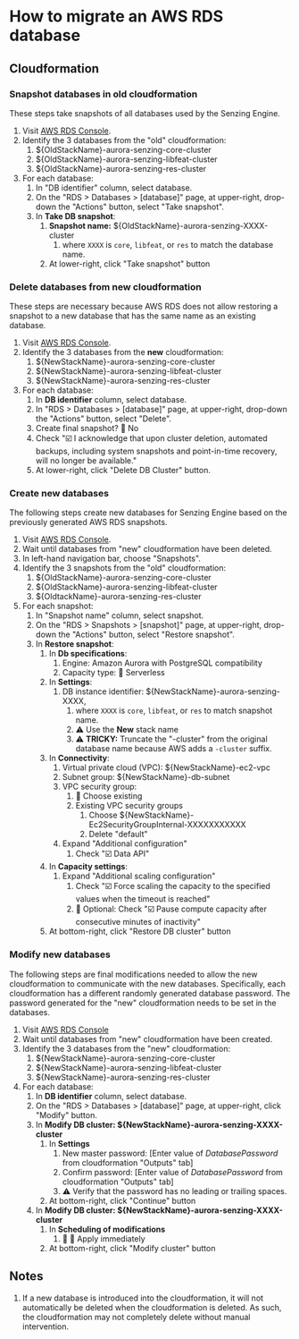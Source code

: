 # How to migrate an AWS RDS database

## Cloudformation

### Snapshot databases in old cloudformation

These steps take snapshots of all databases used by the Senzing Engine.

1. Visit [AWS RDS Console](https://console.aws.amazon.com/rds/home?#databases:).
1. Identify the 3 databases from the "old" cloudformation:
   1. ${OldStackName}-aurora-senzing-core-cluster
   1. ${OldStackName}-aurora-senzing-libfeat-cluster
   1. ${OldStackName}-aurora-senzing-res-cluster
1. For each database:
   1. In "DB identifier" column, select database.
   1. On the "RDS > Databases > [database]" page, at upper-right, drop-down the "Actions" button, select "Take snapshot".
   1. In **Take DB snapshot**:
      1. **Snapshot name:** ${OldStackName}-aurora-senzing-XXXX-cluster
         1. where `XXXX` is `core`, `libfeat`, or `res` to match the database name.
      1. At lower-right, click "Take snapshot" button

### Delete databases from new cloudformation

These steps are necessary because AWS RDS does not allow restoring a snapshot to a new database
that has the same name as an existing database.

1. Visit [AWS RDS Console](https://console.aws.amazon.com/rds/home?#databases:).
1. Identify the 3 databases from the **new** cloudformation:
   1. ${NewStackName}-aurora-senzing-core-cluster
   1. ${NewStackName}-aurora-senzing-libfeat-cluster
   1. ${NewStackName}-aurora-senzing-res-cluster
1. For each database:
   1. In **DB identifier** column, select database.
   1. In "RDS > Databases > [database]" page, at upper-right, drop-down the "Actions" button, select "Delete".
   1. Create final snapshot? :large_blue_circle: No
   1. Check ":ballot_box_with_check: I acknowledge that upon cluster deletion, automated backups, including system snapshots and point-in-time recovery, will no longer be available."
   1. At lower-right, click "Delete DB Cluster" button.

### Create new databases

The following steps create new databases for Senzing Engine based on the previously generated AWS RDS snapshots.

1. Visit [AWS RDS Console](https://console.aws.amazon.com/rds/home?#databases:).
1. Wait until databases from "new" cloudformation have been deleted.
1. In left-hand navigation bar, choose "Snapshots".
1. Identify the 3 snapshots from the "old" cloudformation:
   1. ${OldStackName}-aurora-senzing-core-cluster
   1. ${OldStackName}-aurora-senzing-libfeat-cluster
   1. ${OldtackName}-aurora-senzing-res-cluster
1. For each snapshot:
   1. In "Snapshot name" column, select snapshot.
   1. On the "RDS > Snapshots > [snapshot]" page, at upper-right, drop-down the "Actions" button, select "Restore snapshot".
   1. In **Restore snapshot**:
      1. In **Db specifications**:
         1. Engine: Amazon Aurora with PostgreSQL compatibility
         1. Capacity type: :large_blue_circle: Serverless
      1. In **Settings**:
         1. DB instance identifier: ${NewStackName}-aurora-senzing-XXXX,
            1. where `XXXX` is `core`, `libfeat`, or `res` to match snapshot name.
            1. :warning: Use the **New** stack name
            1. :warning: **TRICKY:** Truncate the "-cluster" from the original database name
               because AWS adds a `-cluster` suffix.
      1. In **Connectivity**:
         1. Virtual private cloud (VPC): ${NewStackName}-ec2-vpc
         1. Subnet group: ${NewStackName}-db-subnet
         1. VPC security group:
            1. :large_blue_circle: Choose existing
            1. Existing VPC security groups
               1. Choose ${NewStackName}-Ec2SecurityGroupInternal-XXXXXXXXXXX
               1. Delete "default"
         1. Expand "Additional configuration"
            1. Check ":ballot_box_with_check: Data API"
      1. In **Capacity settings**:
         1. Expand "Additional scaling configuration"
            1. Check ":ballot_box_with_check: Force scaling the capacity to the specified values when the timeout is reached"
            1. :thinking: Optional: Check ":ballot_box_with_check: Pause compute capacity after consecutive minutes of inactivity"
      1. At bottom-right, click "Restore DB cluster" button

### Modify new databases

The following steps are final modifications needed to allow the
new cloudformation to communicate with the new databases.
Specifically, each cloudformation has a different randomly generated database password.
The password generated for the "new" cloudformation needs to be set in the databases.

1. Visit [AWS RDS Console](https://console.aws.amazon.com/rds/home?#databases:)
1. Wait until databases from "new" cloudformation have been created.
1. Identify the 3 databases from the "new" cloudformation:
   1. ${NewStackName}-aurora-senzing-core-cluster
   1. ${NewStackName}-aurora-senzing-libfeat-cluster
   1. ${NewStackName}-aurora-senzing-res-cluster
1. For each database:
   1. In **DB identifier** column, select database.
   1. On the "RDS > Databases > [database]" page, at upper-right, click "Modify" button.
   1. In **Modify DB cluster: ${NewStackName}-aurora-senzing-XXXX-cluster**
      1. In **Settings**
         1. New master password: [Enter value of *DatabasePassword* from cloudformation "Outputs" tab]
         1. Confirm password: [Enter value of *DatabasePassword* from cloudformation "Outputs" tab]
         1. :warning: Verify that the password has no leading or trailing spaces.
      1. At bottom-right, click "Continue" button
   1. In **Modify DB cluster: ${NewStackName}-aurora-senzing-XXXX-cluster**
      1. In **Scheduling of modifications**
         1. :thinking: :large_blue_circle: Apply immediately
      1. At bottom-right, click "Modify cluster" button

## Notes

1. If a new database is introduced into the cloudformation,
   it will not automatically be deleted when the cloudformation is deleted.
   As such, the cloudformation may not completely delete without manual intervention.
